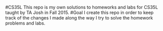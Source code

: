 #CS35L
This repo is my own solutions to homeworks and labs for CS35L taught by TA Josh in Fall 2015.
#Goal
I create this repo in order to keep track of the changes I made along the way I try to solve the homework problems and labs.